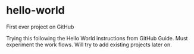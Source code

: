 # hello-world
First ever project on GitHub

Trying this following the Hello World instructions from GitHub Guide.
Must experiment the work flows.
Will try to add existing projects later on.
